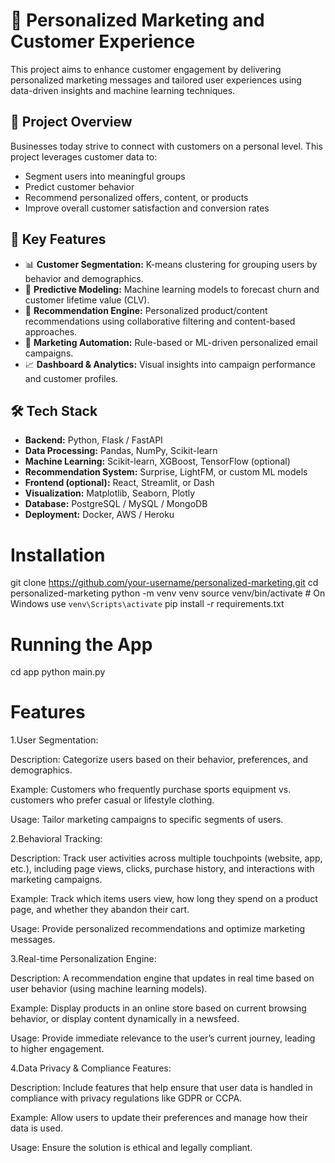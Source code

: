 # 🎯 Personalized Marketing and Customer Experience

This project aims to enhance customer engagement by delivering personalized marketing messages and tailored user experiences using data-driven insights and machine learning techniques.

## 📌 Project Overview

Businesses today strive to connect with customers on a personal level. This project leverages customer data to:
- Segment users into meaningful groups
- Predict customer behavior
- Recommend personalized offers, content, or products
- Improve overall customer satisfaction and conversion rates

## 🚀 Key Features

- 📊 **Customer Segmentation:** K-means clustering for grouping users by behavior and demographics.
- 🧠 **Predictive Modeling:** Machine learning models to forecast churn and customer lifetime value (CLV).
- 🎁 **Recommendation Engine:** Personalized product/content recommendations using collaborative filtering and content-based approaches.
- 📩 **Marketing Automation:** Rule-based or ML-driven personalized email campaigns.
- 📈 **Dashboard & Analytics:** Visual insights into campaign performance and customer profiles.

## 🛠️ Tech Stack

- **Backend:** Python, Flask / FastAPI
- **Data Processing:** Pandas, NumPy, Scikit-learn
- **Machine Learning:** Scikit-learn, XGBoost, TensorFlow (optional)
- **Recommendation System:** Surprise, LightFM, or custom ML models
- **Frontend (optional):** React, Streamlit, or Dash
- **Visualization:** Matplotlib, Seaborn, Plotly
- **Database:** PostgreSQL / MySQL / MongoDB
- **Deployment:** Docker, AWS / Heroku

# Installation

git clone https://github.com/your-username/personalized-marketing.git
cd personalized-marketing
python -m venv venv
source venv/bin/activate  # On Windows use `venv\Scripts\activate`
pip install -r requirements.txt

# Running the App

cd app
python main.py

# Features

1.User Segmentation:

Description: Categorize users based on their behavior, preferences, and demographics.

Example: Customers who frequently purchase sports equipment vs. customers who prefer casual or lifestyle clothing.

Usage: Tailor marketing campaigns to specific segments of users.

2.Behavioral Tracking:

Description: Track user activities across multiple touchpoints (website, app, etc.), including page views, clicks, purchase history, and interactions with marketing campaigns.

Example: Track which items users view, how long they spend on a product page, and whether they abandon their cart.

Usage: Provide personalized recommendations and optimize marketing messages.

3.Real-time Personalization Engine:

Description: A recommendation engine that updates in real time based on user behavior (using machine learning models).

Example: Display products in an online store based on current browsing behavior, or display content dynamically in a newsfeed.

Usage: Provide immediate relevance to the user’s current journey, leading to higher engagement.

4.Data Privacy & Compliance Features:

Description: Include features that help ensure that user data is handled in compliance with privacy regulations like GDPR or CCPA.

Example: Allow users to update their preferences and manage how their data is used.

Usage: Ensure the solution is ethical and legally compliant.
